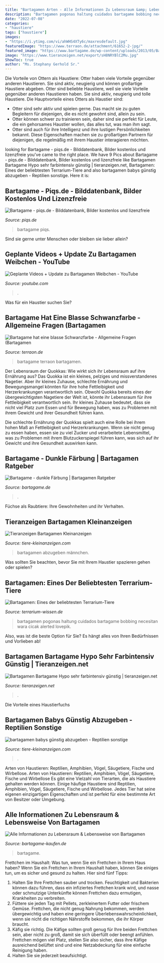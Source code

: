 ```yaml
---
title: "Bartagamen Arten - Alle Informationen Zu Lebensraum &amp; Lebensweise Von Bartagamen"
description: "Bartagamen pogonas haltung cuidados bartagame bobbing necesitan wara cicak alerted lovepik"
date: "2022-07-08"
categories:
- "haustiere"
tags: ["haustiere"]
images:
- "https://i.ytimg.com/vi/ahWHS4XTy6c/maxresdefault.jpg"
featuredImage: "https://www.terraon.de/attachment/61652-2-jpg/"
featured_image: "https://www.bartagame.de/wp-content/uploads/2013/05/Bartagame-dunkle-Faerbung.png"
image: "https://www.tieranzeigen.net/export/sH8NRYBlC2Mu.jpg"
ShowToc: true
author: "Ms. Stephany Gerhold Sr."
---
```



Die Vorteile von Ottern als Haustiere: Otter haben viele Vorteile gegenüber anderen Haustieren. Sie sind aktiv, neugierig und können großartige Haustiere abgeben.
Otter sind beliebte Haustiere, weil sie viele Vorteile gegenüber anderen Haustieren haben. Sie sind aktiv, neugierig und tolle Haustiere. Die Hauptvorteile eines Otters als Haustier sind:
- Otter sind sehr aktiv und spielen gerne. Das macht sie zu guten Begleitern für diejenigen, die es nicht gewohnt sind, allein zu sein.
- Otter können schwer zu trainieren sein, daher sind sie perfekt für Leute, die ein gehorsames Haustier wollen, das alles tut, was man ihm sagt.
- Otter sind auch für ihre Intelligenz und ihre lustigen Persönlichkeiten bekannt. Diese Eigenschaften machen sie zu großartigen Partnern für diejenigen, die regelmäßig mit ihrem Haustier interagieren möchten.

	

		
looking for Bartagame - piqs.de - Bilddatenbank, Bilder kostenlos und lizenzfreie you've came to the right place. We have 9 Pics about Bartagame - piqs.de - Bilddatenbank, Bilder kostenlos und lizenzfreie like Bartagamen Bartagame Hypo sehr farbintensiv günstig | tieranzeigen.net, Bartagamen: Eines der beliebtesten Terrarium-Tiere and also bartagamen babys günstig abzugeben - Reptilien sonstige. Here it is:
		
    
## Bartagame - Piqs.de - Bilddatenbank, Bilder Kostenlos Und Lizenzfreie

<img loading=lazy src="https://fotos.piqs.de/3/0/e/b/7/0996c2698fb4d4bde27728cb2a3f4ea5.jpg" onerror="this.onerror=null;this.src='https://tse1.mm.bing.net/th?id=OIP.RwRndikzkrmcvk4kKdeyeAHaFj&amp;pid=15.1';" alt="Bartagame - piqs.de - Bilddatenbank, Bilder kostenlos und lizenzfreie">

_Source: piqs.de_

>bartagame piqs. 

	

Sind sie gerne unter Menschen oder bleiben sie lieber allein?

    
## Geplante Videos + Update Zu Bartagamen Weibchen - YouTube

<img loading=lazy src="https://i.ytimg.com/vi/ahWHS4XTy6c/maxresdefault.jpg" onerror="this.onerror=null;this.src='https://tse2.mm.bing.net/th?id=OIP.BIOPlTnzu2YQ5Q1LizgQpwHaEK&amp;pid=15.1';" alt="Geplante Videos + Update zu Bartagamen Weibchen - YouTube">

_Source: youtube.com_

>. 

	

Was für ein Haustier suchen Sie?

    
## Bartagame Hat Eine Blasse Schwanzfarbe - Allgemeine Fragen (Bartagamen

<img loading=lazy src="https://www.terraon.de/attachment/61652-2-jpg/" onerror="this.onerror=null;this.src='https://tse2.mm.bing.net/th?id=OIP.T1vWoar3AaWTDgwu6d7HwwHaJ4&amp;pid=15.1';" alt="Bartagame hat eine blasse Schwanzfarbe - Allgemeine Fragen (Bartagamen">

_Source: terraon.de_

>bartagame terraon bartagamen. 

	

Der Lebensraum der Quokkas: Wie wirkt sich ihr Lebensraum auf ihre Ernährung aus?
Das Quokka ist ein kleines, pelziges und missverstandenes Nagetier. Aber ihr kleines Zuhause, schlechte Ernährung und Bewegungsmangel könnten für ihre hohe Fettleibigkeit und Herzerkrankungen verantwortlich sein.
Obwohl Quokka bereits eines der übergewichtigsten Nagetiere der Welt ist, könnte ihr Lebensraum für ihre Fettleibigkeit verantwortlich sein. Ihr kleines Zuhause bedeutet, dass sie nicht viel Platz zum Essen und für Bewegung haben, was zu Problemen mit ihrem Gewicht und ihrer Gesundheit führen kann.

Die schlechte Ernährung der Quokkas spielt auch eine Rolle bei ihrem hohen Maß an Fettleibigkeit und Herzerkrankungen. Wenn sie nicht genug zu essen haben, essen sie zu viel Zucker und verarbeitete Lebensmittel, was zu Problemen mit ihrem Blutzuckerspiegel führen kann, was sich auf ihr Gewicht und ihre Gesundheit auswirken kann.

    
## Bartagame - Dunkle Färbung | Bartagamen Ratgeber

<img loading=lazy src="https://www.bartagame.de/wp-content/uploads/2013/05/Bartagame-dunkle-Faerbung.png" onerror="this.onerror=null;this.src='https://tse1.mm.bing.net/th?id=OIP.76_wYHI_OApvC68-W-b3jAHaFT&amp;pid=15.1';" alt="Bartagame - dunkle Färbung | Bartagamen Ratgeber">

_Source: bartagame.de_

>. 

	

Füchse als Raubtiere: Ihre Gewohnheiten und ihr Verhalten.

    
## Tieranzeigen Bartagamen Kleinanzeigen

<img loading=lazy src="http://www.tiere-kleinanzeigen.com/export/20af910e2bcd5d0d528d8da6b3938.jpg" onerror="this.onerror=null;this.src='https://tse1.mm.bing.net/th?id=OIP.tVaXGIYM4-QntPYLLZ8-IQHaFj&amp;pid=15.1';" alt="Tieranzeigen Bartagamen Kleinanzeigen">

_Source: tiere-kleinanzeigen.com_

>bartagamen abzugeben männchen. 

	

Was sollten Sie beachten, bevor Sie mit Ihrem Haustier spazieren gehen oder spielen?

    
## Bartagamen: Eines Der Beliebtesten Terrarium-Tiere

<img loading=lazy src="https://www.terrarium-wissen.de/wp-content/uploads/2013/06/bartagame-info.jpg" onerror="this.onerror=null;this.src='https://tse1.mm.bing.net/th?id=OIP.6radvnpBQm-w9PhsmlnxqwHaE5&amp;pid=15.1';" alt="Bartagamen: Eines der beliebtesten Terrarium-Tiere">

_Source: terrarium-wissen.de_

>bartagamen pogonas haltung cuidados bartagame bobbing necesitan wara cicak alerted lovepik. 

	

Also, was ist die beste Option für Sie? Es hängt alles von Ihren Bedürfnissen und Vorlieben ab!

    
## Bartagamen Bartagame Hypo Sehr Farbintensiv Günstig | Tieranzeigen.net

<img loading=lazy src="https://www.tieranzeigen.net/export/sH8NRYBlC2Mu.jpg" onerror="this.onerror=null;this.src='https://tse3.mm.bing.net/th?id=OIP.63Q_wCeeOOPoWqtOe4X87wHaEU&amp;pid=15.1';" alt="Bartagamen Bartagame Hypo sehr farbintensiv günstig | tieranzeigen.net">

_Source: tieranzeigen.net_

>. 

	

Die Vorteile eines Haustierfuchs

    
## Bartagamen Babys Günstig Abzugeben - Reptilien Sonstige

<img loading=lazy src="http://www.tiere-kleinanzeigen.com/export/8b9ce6c6e312f51006be0cb8164c8.jpg" onerror="this.onerror=null;this.src='https://tse3.mm.bing.net/th?id=OIP.0o7DyOFTLBKY4bkq9Btx7QHaH5&amp;pid=15.1';" alt="bartagamen babys günstig abzugeben - Reptilien sonstige">

_Source: tiere-kleinanzeigen.com_

>. 

	

Arten von Haustieren: Reptilien, Amphibien, Vögel, Säugetiere, Fische und Wirbellose.
Arten von Haustieren: Reptilien, Amphibien, Vögel, Säugetiere, Fische und Wirbellose
Es gibt eine Vielzahl von Tierarten, die als Haustiere gehalten werden können. Einige häufige Haustiere sind Reptilien, Amphibien, Vögel, Säugetiere, Fische und Wirbellose. Jedes Tier hat seine eigenen einzigartigen Eigenschaften und ist perfekt für eine bestimmte Art von Besitzer oder Umgebung.

    
## Alle Informationen Zu Lebensraum &amp; Lebensweise Von Bartagamen

<img loading=lazy src="https://bartagame-kaufen.de/wp-content/uploads/bartagame-arten.jpg" onerror="this.onerror=null;this.src='https://tse1.mm.bing.net/th?id=OIP.RF4bH-JF1oWWDmNghecL7wHaE7&amp;pid=15.1';" alt="Alle Informationen zu Lebensraum &amp; Lebensweise von Bartagamen">

_Source: bartagame-kaufen.de_

>bartagame. 

	

Frettchen im Haushalt: Was tun, wenn Sie ein Frettchen in Ihrem Haus haben?
Wenn Sie ein Frettchen in Ihrem Haushalt haben, können Sie einiges tun, um es sicher und gesund zu halten. Hier sind fünf Tipps:
1) Halten Sie Ihre Frettchen sauber und trocken. Feuchtigkeit und Bakterien können dazu führen, dass ein infiziertes Frettchen krank wird, und nasse oder schmutzige Unterkünfte können Frettchen dazu ermutigen, Krankheiten zu verbreiten.
2) Füttere sie jeden Tag mit Pellets, zerkleinertem Futter oder frischem Gemüse. Frettchen, die nicht genug Nahrung bekommen, werden übergewichtig und haben eine geringere Überlebenswahrscheinlichkeit, wenn sie nicht die richtigen Nährstoffe bekommen, die ihr Körper braucht.
3) Käfig sie richtig. Die Käfige sollten groß genug für Ihre beiden Frettchen sein, aber nicht zu groß, damit sie sich überfüllt oder beengt anfühlen. Frettchen mögen viel Platz, stellen Sie also sicher, dass ihre Käfige ausreichend belüftet sind und eine Netzabdeckung für eine einfache Reinigung haben.
4) Halten Sie sie jederzeit beaufsichtigt.

